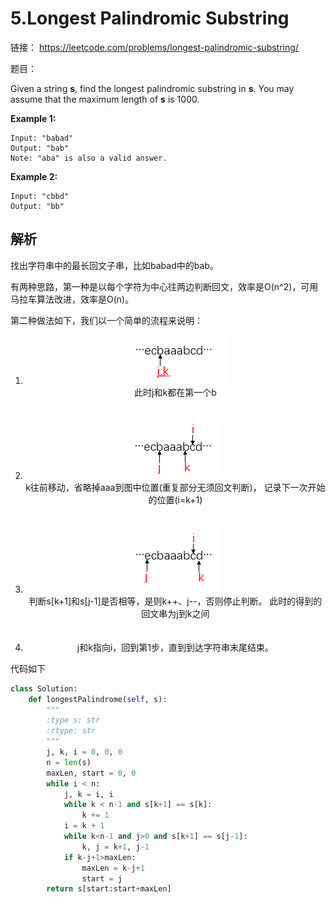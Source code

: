 # 5.Longest Palindromic Substring

链接： https://leetcode.com/problems/longest-palindromic-substring/

题目：

Given a string **s**, find the longest palindromic substring in **s**. You may assume that the maximum length of **s** is 1000.

**Example 1:**

```
Input: "babad"
Output: "bab"
Note: "aba" is also a valid answer.
```

**Example 2:**

```
Input: "cbbd"
Output: "bb"
```

## 解析

找出字符串中的最长回文子串，比如babad中的bab。

有两种思路，第一种是以每个字符为中心往两边判断回文，效率是O(n^2)，可用马拉车算法改进，效率是O(n)。

第二种做法如下，我们以一个简单的流程来说明：

<ol>
    <li>
        <div align="center">
            <img src="/image/5_1.png" height="" />
        	<div>
                此时j和k都在第一个b
        	</div>
        </div>
    </li>
    <br></br>
    <li>
        <div align="center">
			<img src="/image/5_2.png" height="" />
            <div>
                k往前移动，省略掉aaa到图中位置(重复部分无须回文判断)，
                记录下一次开始的位置(i=k+1)
            </div>
        </div>
	</li>
	<br></br>
    <li>
        <div align="center">
            <img src="/image/5_3.png" height="" />
        	<div>
				判断s[k+1]和s[j-1]是否相等，是则k++、j--，否则停止判断。
                此时的得到的回文串为j到k之间 
            </div>
        </div>
    </li>
	<br></br>
    <li>
    	<div align="center">
            j和k指向i，回到第1步，直到到达字符串末尾结束。
        </div>
    </li>
</ol>

代码如下

```python
class Solution:
    def longestPalindrome(self, s):
        """
        :type s: str
        :rtype: str
        """
        j, k, i = 0, 0, 0
        n = len(s)
        maxLen, start = 0, 0
        while i < n:
            j, k = i, i
            while k < n-1 and s[k+1] == s[k]:
                k += 1
            i = k + 1
            while k<n-1 and j>0 and s[k+1] == s[j-1]:
                k, j = k+1, j-1
            if k-j+1>maxLen:
                maxLen = k-j+1
                start = j
        return s[start:start+maxLen]
```

